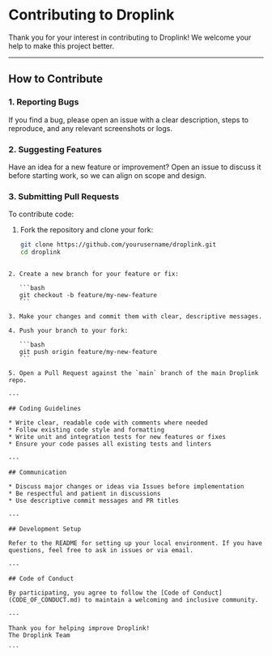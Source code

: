 # Contributing to Droplink

Thank you for your interest in contributing to Droplink! We welcome your help to make this project better.

---

## How to Contribute

### 1. Reporting Bugs

If you find a bug, please open an issue with a clear description, steps to reproduce, and any relevant screenshots or logs.

### 2. Suggesting Features

Have an idea for a new feature or improvement? Open an issue to discuss it before starting work, so we can align on scope and design.

### 3. Submitting Pull Requests

To contribute code:

1. Fork the repository and clone your fork:
   ```bash
   git clone https://github.com/yourusername/droplink.git
   cd droplink
````

2. Create a new branch for your feature or fix:

   ```bash
   git checkout -b feature/my-new-feature
   ```

3. Make your changes and commit them with clear, descriptive messages.

4. Push your branch to your fork:

   ```bash
   git push origin feature/my-new-feature
   ```

5. Open a Pull Request against the `main` branch of the main Droplink repo.

---

## Coding Guidelines

* Write clear, readable code with comments where needed
* Follow existing code style and formatting
* Write unit and integration tests for new features or fixes
* Ensure your code passes all existing tests and linters

---

## Communication

* Discuss major changes or ideas via Issues before implementation
* Be respectful and patient in discussions
* Use descriptive commit messages and PR titles

---

## Development Setup

Refer to the README for setting up your local environment. If you have questions, feel free to ask in issues or via email.

---

## Code of Conduct

By participating, you agree to follow the [Code of Conduct](CODE_OF_CONDUCT.md) to maintain a welcoming and inclusive community.

---

Thank you for helping improve Droplink!
The Droplink Team

```


